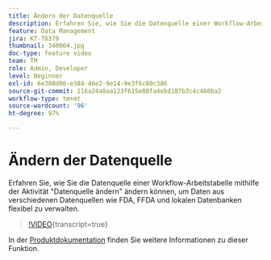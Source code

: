 ```yaml
---
title: Ändern der Datenquelle
description: Erfahren Sie, wie Sie die Datenquelle einer Workflow-Arbeitstabelle mithilfe der Aktivität "Datenquelle ändern" ändern können, um Daten aus verschiedenen Datenquellen wie FDA, FFDA und lokalen Datenbanken flexibel zu verwalten.
feature: Data Management
jira: KT-78379
thumbnail: 340064.jpg
doc-type: feature video
team: TM
role: Admin, Developer
level: Beginner
exl-id: 6e308d06-e384-46e2-9e14-9e3f6c80c386
source-git-commit: 116a24a8aa123f615e08fa4ebd187b3c4c460ba2
workflow-type: tm+mt
source-wordcount: '96'
ht-degree: 97%

---
```


# Ändern der Datenquelle

Erfahren Sie, wie Sie die Datenquelle einer Workflow-Arbeitstabelle mithilfe der Aktivität &quot;Datenquelle ändern&quot; ändern können, um Daten aus verschiedenen Datenquellen wie FDA, FFDA und lokalen Datenbanken flexibel zu verwalten.

>[!VIDEO](https://video.tv.adobe.com/v/340064?quality=12&learn=on){transcript=true}

In der [Produktdokumentation](https://experienceleague.adobe.com/docs/campaign/campaign-v8/config/workflows.html?lang=de#change-data-source-activity) finden Sie weitere Informationen zu dieser Funktion.
